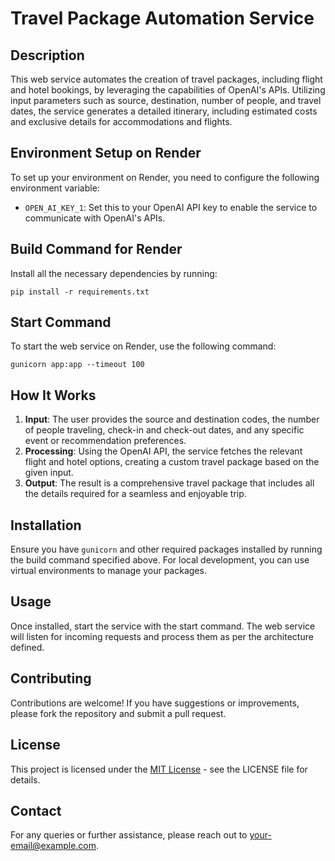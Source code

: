 
# Travel Package Automation Service

## Description
This web service automates the creation of travel packages, including flight and hotel bookings, by leveraging the capabilities of OpenAI's APIs. Utilizing input parameters such as source, destination, number of people, and travel dates, the service generates a detailed itinerary, including estimated costs and exclusive details for accommodations and flights.

## Environment Setup on Render
To set up your environment on Render, you need to configure the following environment variable:
- `OPEN_AI_KEY_1`: Set this to your OpenAI API key to enable the service to communicate with OpenAI's APIs.

## Build Command for Render
Install all the necessary dependencies by running:
```
pip install -r requirements.txt
```

## Start Command
To start the web service on Render, use the following command:
```
gunicorn app:app --timeout 100
```

## How It Works
1. **Input**: The user provides the source and destination codes, the number of people traveling, check-in and check-out dates, and any specific event or recommendation preferences.
2. **Processing**: Using the OpenAI API, the service fetches the relevant flight and hotel options, creating a custom travel package based on the given input.
3. **Output**: The result is a comprehensive travel package that includes all the details required for a seamless and enjoyable trip.

## Installation
Ensure you have `gunicorn` and other required packages installed by running the build command specified above. For local development, you can use virtual environments to manage your packages.

## Usage
Once installed, start the service with the start command. The web service will listen for incoming requests and process them as per the architecture defined.

## Contributing
Contributions are welcome! If you have suggestions or improvements, please fork the repository and submit a pull request.

## License
This project is licensed under the [MIT License](LICENSE.md) - see the LICENSE file for details.

## Contact
For any queries or further assistance, please reach out to [your-email@example.com](mailto:your-email@example.com).
